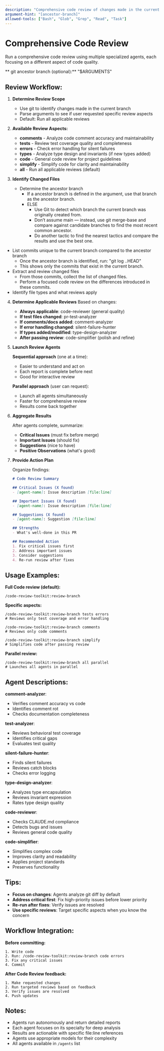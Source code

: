 ```yaml
---
description: "Comprehensive code review of changes made in the current git branch using specialized agents"
argument-hint: "[ancestor-branch]"
allowed-tools: ["Bash", "Glob", "Grep", "Read", "Task"]
---
```


# Comprehensive Code Review

Run a comprehensive code review using multiple specialized agents, each focusing on a different aspect of code quality.

** git ancestor branch (optional):** "$ARGUMENTS"

## Review Workflow:

1. **Determine Review Scope**
   - Use git to identify changes made in the current branch
   - Parse arguments to see if user requested specific review aspects
   - Default: Run all applicable reviews

2. **Available Review Aspects:**

   - **comments** - Analyze code comment accuracy and maintainability
   - **tests** - Review test coverage quality and completeness
   - **errors** - Check error handling for silent failures
   - **types** - Analyze type design and invariants (if new types added)
   - **code** - General code review for project guidelines
   - **simplify** - Simplify code for clarity and maintainability
   - **all** - Run all applicable reviews (default)

3. **Identify Changed Files**
   - Determine the ancestor branch
     - If a ancestor branch is defined in the argument, use that branch as the ancestor branch.
     - ELSE
        - Use Git to detect which branch the current branch was originally created from.
        - Don’t assume main — instead, use git merge-base and compare against candidate branches to find the most recent common ancestor.
        - Do another tactic to find the nearest tactics and compare the results and use the best one.
  - List commits unique to the current branch compared to the ancestor branch
     - Once the ancestor branch is identified, run: "git log <ancestor branch>..HEAD"
     - This shows only the commits that exist in the current branch.
  - Extract and review changed files
     - From those commits, collect the list of changed files.
     - Perform a focused code review on the differences introduced in these commits.
  - Identify file types and what reviews apply

4. **Determine Applicable Reviews**
   Based on changes:
   - **Always applicable**: code-reviewer (general quality)
   - **If test files changed**: pr-test-analyzer
   - **If comments/docs added**: comment-analyzer
   - **If error handling changed**: silent-failure-hunter
   - **If types added/modified**: type-design-analyzer
   - **After passing review**: code-simplifier (polish and refine)

5. **Launch Review Agents**

   **Sequential approach** (one at a time):
   - Easier to understand and act on
   - Each report is complete before next
   - Good for interactive review

   **Parallel approach** (user can request):
   - Launch all agents simultaneously
   - Faster for comprehensive review
   - Results come back together

6. **Aggregate Results**

   After agents complete, summarize:
   - **Critical Issues** (must fix before merge)
   - **Important Issues** (should fix)
   - **Suggestions** (nice to have)
   - **Positive Observations** (what's good)

7. **Provide Action Plan**

   Organize findings:
   ```markdown
   # Code Review Summary

   ## Critical Issues (X found)
   - [agent-name]: Issue description [file:line]

   ## Important Issues (X found)
   - [agent-name]: Issue description [file:line]

   ## Suggestions (X found)
   - [agent-name]: Suggestion [file:line]

   ## Strengths
   - What's well-done in this PR

   ## Recommended Action
   1. Fix critical issues first
   2. Address important issues
   3. Consider suggestions
   4. Re-run review after fixes
   ```

## Usage Examples:

**Full Code review (default):**
```
/code-review-toolkit:review-branch
```

**Specific aspects:**
```
/code-review-toolkit:review-branch tests errors
# Reviews only test coverage and error handling

/code-review-toolkit:review-branch comments
# Reviews only code comments

/code-review-toolkit:review-branch simplify
# Simplifies code after passing review
```

**Parallel review:**
```
/code-review-toolkit:review-branch all parallel
# Launches all agents in parallel
```

## Agent Descriptions:

**comment-analyzer**:
- Verifies comment accuracy vs code
- Identifies comment rot
- Checks documentation completeness

**test-analyzer**:
- Reviews behavioral test coverage
- Identifies critical gaps
- Evaluates test quality

**silent-failure-hunter**:
- Finds silent failures
- Reviews catch blocks
- Checks error logging

**type-design-analyzer**:
- Analyzes type encapsulation
- Reviews invariant expression
- Rates type design quality

**code-reviewer**:
- Checks CLAUDE.md compliance
- Detects bugs and issues
- Reviews general code quality

**code-simplifier**:
- Simplifies complex code
- Improves clarity and readability
- Applies project standards
- Preserves functionality

## Tips:

- **Focus on changes**: Agents analyze git diff by default
- **Address critical first**: Fix high-priority issues before lower priority
- **Re-run after fixes**: Verify issues are resolved
- **Use specific reviews**: Target specific aspects when you know the concern

## Workflow Integration:

**Before committing:**
```
1. Write code
2. Run: /code-review-toolkit:review-branch code errors
3. Fix any critical issues
4. Commit
```

**After Code Review feedback:**
```
1. Make requested changes
2. Run targeted reviews based on feedback
3. Verify issues are resolved
4. Push updates
```

## Notes:

- Agents run autonomously and return detailed reports
- Each agent focuses on its specialty for deep analysis
- Results are actionable with specific file:line references
- Agents use appropriate models for their complexity
- All agents available in `/agents` list
